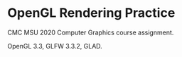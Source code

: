 # OpenGL Rendering Practice

CMC MSU 2020 Computer Graphics course assignment.

OpenGL 3.3, GLFW 3.3.2, GLAD.